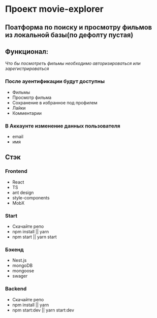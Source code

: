 # Проект movie-explorer

## Поатформа по поиску и просмотру фильмов из локальной базы(по дефолту пустая)

## Функционал:
 *Что бы посмотреть фильмы необходимо авторизироваться или зарегистрироваться*
 
### После ауентификации будут доступны
- Фильмы
- Просмотр фильма
- Сохранение в избранное под профилем
- Лайки
- Комментарии
 
 ### В Аккаунте изменение данных пользователя
 - email
 - имя
 
## Стэк
### Frontend
- React
- TS
- ant design
- style-components
- MobX

### Start
- Скачайте репо
- npm install || yarn
- npm start || yarn start

### Бэкенд
 - Nest.js
 - mongoDB
 - mongoose
 - swager

### Backend
- Скачайте репо
- npm install || yarn
- npm start:dev || yarn start:dev

 

